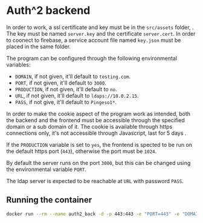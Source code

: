 # Auth^2 backend
In order to work, a ssl certificate and key must be in the `src/assets` folder, . The key must be named `server.key` and the certificate `server.cert`. In order to coonect to firebase, a service account file named `key.json` must be placed in the same folder.

The program can be configured through the following environmental variables:
* `DOMAIN`, if not given, it'll default to `testing.com`.
* `PORT`, if not given, it'll default to `3000`.
* `PRODUCTION`, if not given, it'll default to `no`.
* `URL`, if not given, it'll default to `ldaps://10.0.2.15`.
* `PASS`, if not give, it'll default to `Pingeso1*`.

In order to make the cookie aspect of the program work as intended, both the backend and the frontend must be accessible through the specified domain or a sub domain of it. The cookie is available through https connections only, it's not accessible through Javascript, last for 5 days .

If the `PRODUCTION` variable is set to `yes`, the frontend is spected to be run on the default https port (`443`), otherwise the port must be `1024`.

By default the server runs on the port `3000`, but this can be changed using the environmental variable `PORT`.

The ldap server is expected to be reachable at `URL` with password `PASS`.

## Running the container

```sh
docker run --rm --name auth2_back -d -p 443:443 -e "PORT=443" -e "DOMAIN=catteam.tk" -e "PRODUCTION=yes" -e "URL=ldaps://35.192.174.192" auth2_backend
```